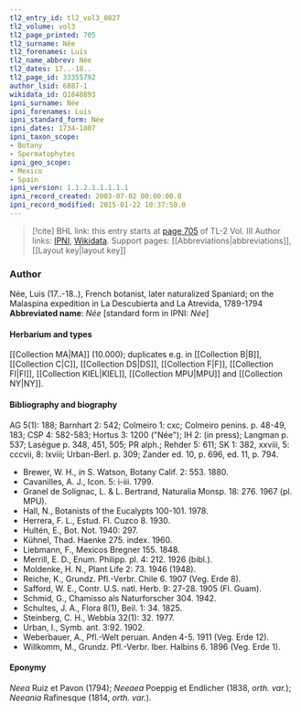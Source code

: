 ```yaml
---
tl2_entry_id: tl2_vol3_0827
tl2_volume: vol3
tl2_page_printed: 705
tl2_surname: Née
tl2_forenames: Luis
tl2_name_abbrev: Née
tl2_dates: 17..-18..
tl2_page_id: 33355792
author_lsid: 6887-1
wikidata_id: Q1848893
ipni_surname: Née
ipni_forenames: Luis
ipni_standard_form: Née
ipni_dates: 1734-1807
ipni_taxon_scope: 
- Botany
- Spermatophytes
ipni_geo_scope: 
- Mexico
- Spain
ipni_version: 1.1.2.1.1.1.1.1
ipni_record_created: 2003-07-02 00:00:00.0
ipni_record_modified: 2015-01-22 10:37:50.0
---
```


> [!cite] BHL link: this entry starts at [page 705](https://www.biodiversitylibrary.org/page/33355792) of TL-2 Vol. III
> Author links: [IPNI](https://www.ipni.org/a/6887-1), [Wikidata](https://www.wikidata.org/wiki/Q1848893). Support pages: [[Abbreviations|abbreviations]], [[Layout key|layout key]]

### Author

Née, Luis (17..-18..), French botanist, later naturalized Spaniard; on the Malaspina expedition in La Descubierta and La Atrevida, 1789-1794 
**Abbreviated name**: *Née* \[standard form in IPNI: *Née*\]

#### Herbarium and types

[[Collection MA|MA]] (10.000); duplicates e.g. in [[Collection B|B]], [[Collection C|C]], [[Collection DS|DS]], [[Collection F|F]], [[Collection FI|FI]], [[Collection KIEL|KIEL]], [[Collection MPU|MPU]] and [[Collection NY|NY]].

#### Bibliography and biography

AG 5(1): 188; Barnhart 2: 542; Colmeiro 1: cxc; Colmeiro penins. p. 48-49, 183; CSP 4: 582-583; Hortus 3: 1200 ("Née"); IH 2: (in press); Langman p. 537; Lasègue p. 348, 451, 505; PR alph.; Rehder 5: 611; SK 1: 382, xxviii, 5: cccvii, 8: lxviii; Urban-Berl. p. 309; Zander ed. 10, p. 696, ed. 11, p. 794.
- Brewer, W. H., *in* S. Watson, Botany Calif. 2: 553. 1880.
- Cavanilles, A. J., Icon. 5: i-iii. 1799.
- Granel de Solignac, L. & L. Bertrand, Naturalia Monsp. 18: 276. 1967 (pl. MPU).
- Hall, N., Botanists of the Eucalypts 100-101. 1978.
- Herrera, F. L., Estud. Fl. Cuzco 8. 1930.
- Hultén, E., Bot. Not. 1940: 297.
- Kühnel, Thad. Haenke 275. index. 1960.
- Liebmann, F., Mexicos Bregner 155. 1848.
- Merrill, E. D., Enum. Philipp. pl. 4: 212. 1926 (bibl.).
- Moldenke, H. N., Plant Life 2: 73. 1946 (1948).
- Reiche, K., Grundz. Pfl.-Verbr. Chile 6. 1907 (Veg. Erde 8).
- Safford, W. E., Contr. U.S. natl. Herb. 9: 27-28. 1905 (Fl. Guam).
- Schmid, G., Chamisso als Naturforscher 304. 1942.
- Schultes, J. A., Flora 8(1), Beil. 1: 34. 1825.
- Steinberg, C. H., Webbia 32(1): 32. 1977.
- Urban, I., Symb. ant. 3:92. 1902.
- Weberbauer, A., Pfl.-Welt peruan. Anden 4-5. 1911 (Veg. Erde 12).
- Willkomm, M., Grundz. Pfl.-Verbr. Iber. Halbins 6. 1896 (Veg. Erde 1).

#### Eponymy

*Neea* Ruiz et Pavon (1794); *Neeaea* Poeppig et Endlicher (1838, *orth. var.*); *Neeania* Rafinesque (1814, *orth. var.*).

